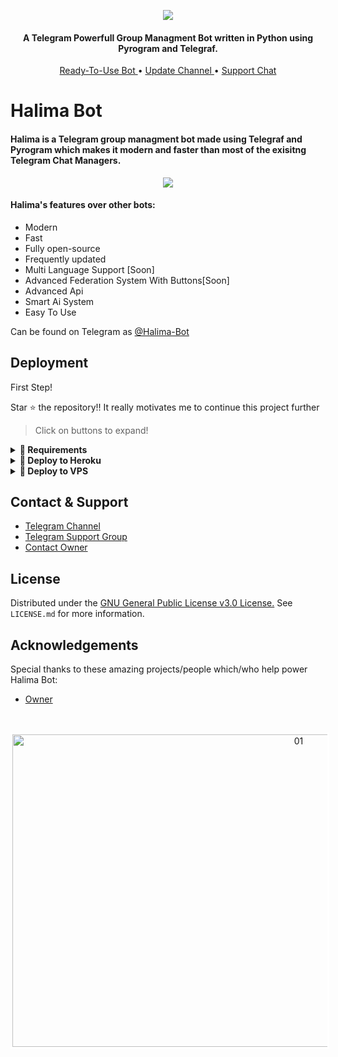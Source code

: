 <p align="center"><img src="https://i.imgur.com/EJgRBnS.jpg"></p>

<h4 align="center">
    A Telegram Powerfull Group Managment Bot written in Python using Pyrogram and Telegraf.
</h4>
<p align="center">
    <a href="https://t.me/halima"> Ready-To-Use Bot </a> •
   <!-- <a href="http://www.prince-botz.tk/2022/02/tiana-bot.html?m=1"> Documentation </a> •-->
    <a href="https://t.me/gamer_kevin"> Update Channel </a> •
    <a href="https://t.me/teampoisonmods"> Support Chat </a> 
</p>
    
# Halima Bot
#### Halima is a Telegram group managment bot made using Telegraf and Pyrogram which makes it modern and faster than most of the exisitng Telegram Chat Managers.
<p align="center"><img src="https://telegra.ph/file/fae3dd2a2c6e491e4893e.jpg"></p>

#### Halima's features over other bots:
- Modern
- Fast
- Fully open-source
- Frequently updated
- Multi Language Support [Soon]
- Advanced Federation System With Buttons[Soon]
- Advanced Api
- Smart Ai System
- Easy To Use

Can be found on Telegram as [@Halima-Bot](https://t.me/halima_)

## Deployment
First Step!

Star ⭐ the repository!!
It really motivates me to continue this project further

<!--Read [Docs](http://www.prince-botz.tk/2022/02/tiana-bot.html?m=1) for Detailed Description and Setup Guide on deploying Bot.-->

> Click on buttons to expand!
<details>
<summary><b>🔗 Requirements</b></summary>
<br>
    
- [Python3.9](https://www.python.org/downloads/release/python-390/)
- [Telegram API Key](https://docs.pyrogram.org/intro/setup#api-keys)
- [Telegram Bot Token](https://t.me/botfather)
- [MongoDB URI](https://telegra.ph/How-To-get-Mongodb-URI-04-06)

</details>

<details>
<summary><b>🔗 Deploy to Heroku</b></summary>
<br>

> Heroku has two vars[ HEROKU_API_KEY & HEROKU_APP_NAME ] for Updater to work. 
> By setting those two vars you can get logs of your heroku app, set var, edit var, delete vars , check dyno usage and update bot. 
> Those two vars are not Mandatory! You can leave them blank too. 
    
<h4>Click the button below to deploy Tiana Group Managment Bot on Heroku!</h4>    
<p><a href="https://heroku.com/deploy?template=https://github.com/Prince-Botz/TianaBot"><img src="https://img.shields.io/badge/Deploy%20To%20Heroku-blueviolet?style=for-the-badge&logo=heroku" width="200""/></a></p>

<h4>Click the button below to deploy Tiana Music Bot on Heroku!</h4>    
<p><a href="https://heroku.com/deploy?template=https://github.com/x-poison/Halima"><img src="https://img.shields.io/badge/Deploy%20To%20Heroku-blueviolet?style=for-the-badge&logo=heroku" width="200""/></a></p> 
</details>

<details>
<summary><b>🔗 Deploy to VPS</b></summary>
<br>


```console
$ git clone https://github.com/x-poison/Halima
$ cd Halima
$ pip3 install -U -r requirements.txt
$ cp sample.env .env
```
> Edit .env with your values and then start bot with
```console
$ bash start
```

</details>

## Contact & Support

- [Telegram Channel](https://t.me/gamer_kevin)
- [Telegram Support Group](https://t.me/teampoisonmods)
- [Contact Owner](https://t.me/kesandy)

## License

Distributed under the [GNU General Public License v3.0 License.](https://github.com/Prince-Botz/TianaBot/blob/main/LICENSE) See `LICENSE.md` for more information.

## Acknowledgements

Special thanks to these amazing projects/people which/who help power Halima Bot:

- [Owner](https://t.me/kesandy)

</br>


<p align="center">
    <a href="https://i.imgur.com/CCE0D8E.mp4">
        <img src="https://media.giphy.com/media/26tn33aiTi1jkl6H6/giphy.gif" alt="01" border="0" width="900" height="500" style="border: 3px solid white;" />
    </a>
</p>



